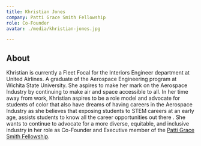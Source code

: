 ```yaml
---
title: Khristian Jones
company: Patti Grace Smith Fellowship
role: Co-Founder
avatar: ./media/khristian-jones.jpg

---
```

## About

Khristian is currently a Fleet Focal for the Interiors Engineer department at United Airlines. A graduate of the Aerospace Engineering program at Wichita State University. She aspires to make her mark on the Aerospace Industry by continuing to make air and space accessible to all. In her time away from work, Khristian aspires to be a role model and advocate for students of color that also have dreams of having careers in the Aerospace Industry as she believes that exposing students to STEM careers at an early age, assists students to know all the career opportunities out there . She wants to continue to advocate for a more diverse, equitable, and inclusive industry in her role as Co-Founder and Executive member of the [Patti Grace Smith Fellowship](https://www.pgsfellowship.org/).